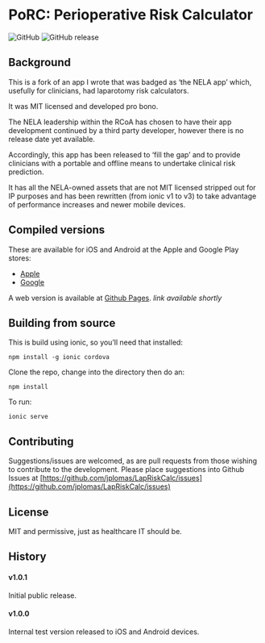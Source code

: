 # PoRC: Perioperative Risk Calculator


![GitHub](https://img.shields.io/github/license/jplomas/lapriskcalc.svg) ![GitHub release](https://img.shields.io/github/release/jplomas/lapriskcalc.svg)


## Background

This is a fork of an app I wrote that was badged as ‘the NELA app’ which, usefully for clinicians, had laparotomy risk calculators.

It was MIT licensed and developed pro bono.

The NELA leadership within the RCoA has chosen to have their app development continued by a third party developer, however there is no release date yet available.

Accordingly, this app has been released to ‘fill the gap’ and to provide clinicians with a portable and offline means to undertake clinical risk prediction.

It has all the NELA-owned assets that are not MIT licensed stripped out for IP purposes and has been rewritten (from ionic v1 to v3) to take advantage of performance increases and newer mobile devices.

## Compiled versions

These are available for iOS and Android at the Apple and Google Play stores:

- [Apple](https://itunes.apple.com/us/app/perioperative-risk-calculator/id1443388402?ls=1&mt=8)
- [Google](https://play.google.com/store/apps/details?id=com.jplomas.porc)

A web version is available at [Github Pages](http://www). _link available shortly_

## Building from source

This is build using ionic, so you’ll need that installed:

`npm install -g ionic cordova`

Clone the repo, change into the directory then do an:

`npm install`

To run:

`ionic serve`

## Contributing

Suggestions/issues are welcomed, as are pull requests from those wishing to contribute to the development.  Please place suggestions into Github Issues at [https://github.com/jplomas/LapRiskCalc/issues](https://github.com/jplomas/LapRiskCalc/issues)

## License

MIT and permissive, just as healthcare IT should be.

## History

#### v1.0.1

Initial public release.

#### v1.0.0

Internal test version released to iOS and Android devices.

